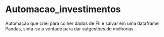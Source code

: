 # Automacao_investimentos
Automação que criei para colher dados de FII e salvar em uma dataframe Pandas, sinta-se a vontade para dar sutgestões de melhorias
